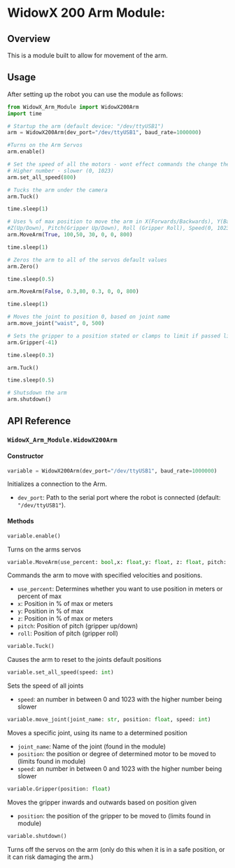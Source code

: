 # WidowX 200 Arm Module:
## Overview
This is a module built to allow for movement of the arm.

## Usage
After setting up the robot you can use the module as follows:

```python
from WidowX_Arm_Module import WidowX200Arm
import time

# Startup the arm (default device: "/dev/ttyUSB1")
arm = WidowX200Arm(dev_port="/dev/ttyUSB1", baud_rate=1000000)

#Turns on the Arm Servos
arm.enable()

# Set the speed of all the motors - wont effect commands the change the speed
# Higher number - slower (0, 1023)
arm.set_all_speed(800)

# Tucks the arm under the camera
arm.Tuck() 

time.sleep(1)

# Uses % of max position to move the arm in X(Forwards/Backwards), Y(Base Turn Left/Right)
#Z(Up/Down), Pitch(Gripper Up/Down), Roll (Gripper Roll), Speed(0, 1023 Higher - slower)
arm.MoveArm(True, 100,50, 30, 0, 0, 800)

time.sleep(1)

# Zeros the arm to all of the servos default values
arm.Zero()

time.sleep(0.5)

arm.MoveArm(False, 0.3,80, 0.3, 0, 0, 800) 

time.sleep(1)

# Moves the joint to position 0, based on joint name
arm.move_joint("waist", 0, 500)

# Sets the gripper to a position stated or clamps to limit if passed limit
arm.Gripper(-41)

time.sleep(0.3)

arm.Tuck()

time.sleep(0.5)

# Shutsdown the arm
arm.shutdown()
```

## API Reference

### `WidowX_Arm_Module.WidowX200Arm`
#### Constructor
```python
variable = WidowX200Arm(dev_port="/dev/ttyUSB1", baud_rate=1000000)
```
Initializes a connection to the Arm.
- `dev_port`: Path to the serial port where the robot is connected (default: `"/dev/ttyUSB1"`).

#### Methods

```python
variable.enable()
```
Turns on the arms servos

```python
variable.MoveArm(use_percent: bool,x: float,y: float, z: float, pitch: int, roll: int, speed: int)
```
Commands the arm to move with specified velocities and positions.
- `use_percent`: Determines whether you want to use position in meters or percent of max
- `x`: Position in % of max or meters
- `y`: Position in % of max 
- `z`: Position in % of max or meters
- `pitch`: Position of pitch (gripper up/down)
- `roll`: Position of pitch (gripper roll)

```python
variable.Tuck()
```
Causes the arm to reset to the joints default positions

```python
variable.set_all_speed(speed: int)
```
Sets the speed of all joints
- `speed`: an number in between 0 and 1023 with the higher number being slower

```python
variable.move_joint(joint_name: str, position: float, speed: int)
```
Moves a specific joint, using its name to a determined position
- `joint_name`: Name of the joint (found in the module)
- `position`: the position or degree of determined motor to be moved to (limits found in module)
- `speed`: an number in between 0 and 1023 with the higher number being slower

```python
variable.Gripper(position: float)
```
Moves the gripper inwards and outwards based on position given
- `position`: the position of the gripper to be moved to (limits found in module)

```python
variable.shutdown()
```
Turns off the servos on the arm (only do this when it is in a safe position, or it can risk damaging the arm.)
